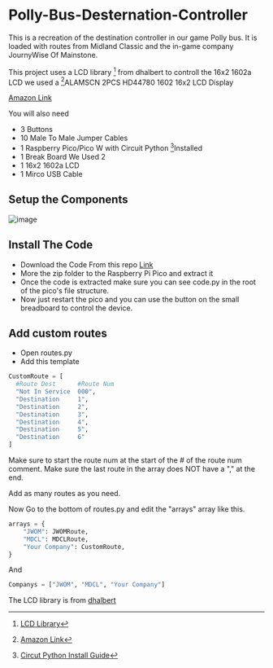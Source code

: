# Polly-Bus-Desternation-Controller
This is a recreation of the destination controller in our game Polly bus. It is loaded with routes from Midland Classic and the in-game company JournyWise Of Mainstone.

This project uses a LCD library [^1] from dhalbert to controll the 16x2 1602a LCD we used a [^2]ALAMSCN 2PCS HD44780 1602 16x2 LCD Display

[Amazon Link](https://t.ly/kg7yt)
[^2]: [Amazon Link](https://t.ly/kg7yt)

You will also need

* 3 Buttons
* 10 Male To Male Jumper Cables
* 1 Raspberry Pico/Pico W with Circuit Python [^3]Installed
* 1 Break Board We Used 2
* 1 16x2 1602a LCD
* 1 Mirco USB Cable

[^3]: [Circut Python Install Guide](https://www.youtube.com/watch?v=BRMFH0LI30A)

## Setup the Components
![image](https://github.com/Nova-Spectra-Games/Polly-Bus-Desternation-Controller/assets/170518410/9584b1fd-3079-432c-aad7-1b059351dc3a) 

## Install The Code
* Download the Code From this repo [Link](https://codeload.github.com/Nova-Spectra-Games/Polly-Bus-Desternation-Controller/zip/refs/heads/main)
* More the zip folder to the Raspberry Pi Pico and extract it
* Once the code is extracted make sure you can see code.py in the root of the pico's file structure.
* Now just restart the pico and you can use the button on the small breadboard to control the device.

  
## Add custom routes

* Open routes.py
* Add this template

```python 
CustomRoute = [
  #Route Dest      #Route Num
  "Not In Service  000",
  "Destination     1",
  "Destination     2",
  "Destination     3",
  "Destination     4",
  "Destination     5",
  "Destination     6"
]
```
Make sure to start the route num at the start of the # of the route num comment.
Make sure the last route in the array does NOT have a "," at the end.

Add as many routes as you need.

Now Go to the bottom of routes.py and edit the "arrays" array like this.

```python
arrays = {
    "JWOM": JWOMRoute,
    "MDCL": MDCLRoute,
    "Your Company": CustomRoute,
}
```

And

```python
Companys = ["JWOM", "MDCL", "Your Company"]
```


The LCD library is from [dhalbert](https://github.com/dhalbert/)

[^1]: [LCD Library](https://github.com/dhalbert/CircuitPython_LCD)
